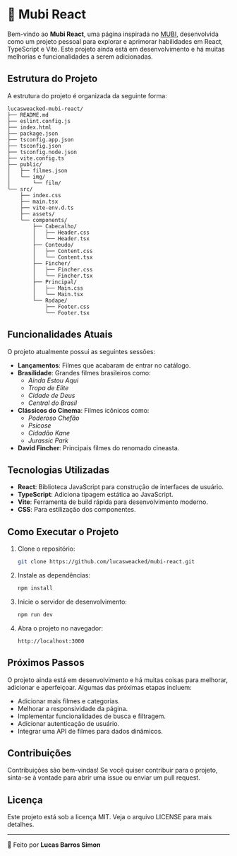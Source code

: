 # 🎥 Mubi React

Bem-vindo ao **Mubi React**, uma página inspirada no [MUBI](https://mubi.com/), desenvolvida como um projeto pessoal para explorar e aprimorar habilidades em React, TypeScript e Vite. Este projeto ainda está em desenvolvimento e há muitas melhorias e funcionalidades a serem adicionadas.

## Estrutura do Projeto

A estrutura do projeto é organizada da seguinte forma:

```
lucasweacked-mubi-react/
├── README.md
├── eslint.config.js
├── index.html
├── package.json
├── tsconfig.app.json
├── tsconfig.json
├── tsconfig.node.json
├── vite.config.ts
├── public/
│   ├── filmes.json
│   └── img/
│       └── film/
└── src/
    ├── index.css
    ├── main.tsx
    ├── vite-env.d.ts
    ├── assets/
    └── components/
        ├── Cabecalho/
        │   ├── Header.css
        │   └── Header.tsx
        ├── Conteudo/
        │   ├── Content.css
        │   └── Content.tsx
        ├── Fincher/
        │   ├── Fincher.css
        │   └── Fincher.tsx
        ├── Principal/
        │   ├── Main.css
        │   └── Main.tsx
        └── Rodape/
            ├── Footer.css
            └── Footer.tsx
```

## Funcionalidades Atuais

O projeto atualmente possui as seguintes sessões:

- **Lançamentos**: Filmes que acabaram de entrar no catálogo.
- **Brasilidade**: Grandes filmes brasileiros como:
  - _Ainda Estou Aqui_
  - _Tropa de Elite_
  - _Cidade de Deus_
  - _Central do Brasil_
- **Clássicos do Cinema**: Filmes icônicos como:
  - _Poderoso Chefão_
  - _Psicose_
  - _Cidadão Kane_
  - _Jurassic Park_
- **David Fincher**: Principais filmes do renomado cineasta.

## Tecnologias Utilizadas

- **React**: Biblioteca JavaScript para construção de interfaces de usuário.
- **TypeScript**: Adiciona tipagem estática ao JavaScript.
- **Vite**: Ferramenta de build rápida para desenvolvimento moderno.
- **CSS**: Para estilização dos componentes.

## Como Executar o Projeto

1. Clone o repositório:
   ```bash
   git clone https://github.com/lucasweacked/mubi-react.git
   ```
2. Instale as dependências:
   ```bash
   npm install
   ```
3. Inicie o servidor de desenvolvimento:
   ```bash
   npm run dev
   ```
4. Abra o projeto no navegador:
   ```
   http://localhost:3000
   ```

## Próximos Passos

O projeto ainda está em desenvolvimento e há muitas coisas para melhorar, adicionar e aperfeiçoar. Algumas das próximas etapas incluem:

- Adicionar mais filmes e categorias.
- Melhorar a responsividade da página.
- Implementar funcionalidades de busca e filtragem.
- Adicionar autenticação de usuário.
- Integrar uma API de filmes para dados dinâmicos.

## Contribuições

Contribuições são bem-vindas! Se você quiser contribuir para o projeto, sinta-se à vontade para abrir uma issue ou enviar um pull request.

## Licença

Este projeto está sob a licença MIT. Veja o arquivo LICENSE para mais detalhes.

---

🎯 Feito por **Lucas Barros Simon**
